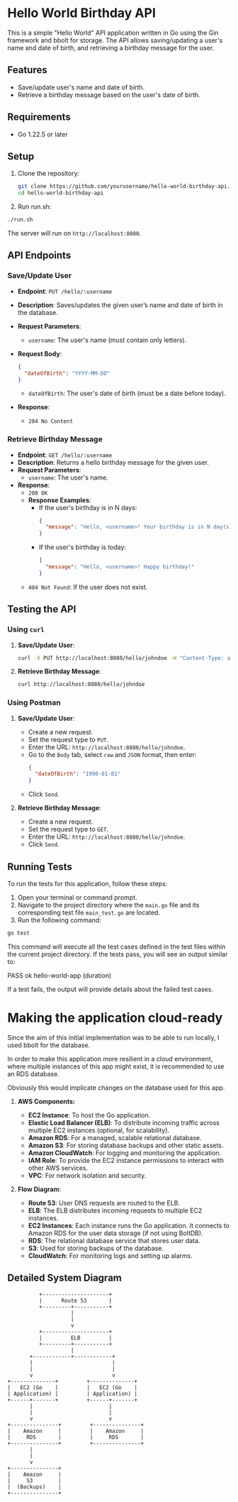 # Hello World Birthday API

This is a simple "Hello World" API application written in Go using the Gin framework and bbolt for storage. The API allows saving/updating a user's name and date of birth, and retrieving a birthday message for the user.

## Features

- Save/update user's name and date of birth.
- Retrieve a birthday message based on the user's date of birth.

## Requirements

- Go 1.22.5 or later

## Setup

1. Clone the repository:

   ```bash
   git clone https://github.com/yourusername/hello-world-birthday-api.git
   cd hello-world-birthday-api
   ```

2. Run run.sh:
  ```bash
  ./run.sh
  ```

The server will run on `http://localhost:8080`.

## API Endpoints

### Save/Update User

- **Endpoint**: `PUT /hello/:username`
- **Description**: Saves/updates the given user’s name and date of birth in the database.
- **Request Parameters**:
  - `username`: The user's name (must contain only letters).
- **Request Body**:
  ```json
  {
    "dateOfBirth": "YYYY-MM-DD"
  }
  ```
  - `dateOfBirth`: The user's date of birth (must be a date before today).

- **Response**:
  - `204 No Content`

### Retrieve Birthday Message

- **Endpoint**: `GET /hello/:username`
- **Description**: Returns a hello birthday message for the given user.
- **Request Parameters**:
  - `username`: The user's name.
- **Response**:
  - `200 OK`
  - **Response Examples**:
    - If the user's birthday is in N days:
      ```json
      {
        "message": "Hello, <username>! Your birthday is in N day(s)"
      }
      ```
    - If the user's birthday is today:
      ```json
      {
        "message": "Hello, <username>! Happy birthday!"
      }
      ```
  - `404 Not Found`: If the user does not exist.

## Testing the API

### Using `curl`

1. **Save/Update User**:
   ```bash
   curl -X PUT http://localhost:8080/hello/johndoe -H "Content-Type: application/json" -d '{"dateOfBirth": "1990-01-01"}'
   ```

2. **Retrieve Birthday Message**:
   ```bash
   curl http://localhost:8080/hello/johndoe
   ```

### Using Postman

1. **Save/Update User**:
   - Create a new request.
   - Set the request type to `PUT`.
   - Enter the URL: `http://localhost:8080/hello/johndoe`.
   - Go to the `Body` tab, select `raw` and `JSON` format, then enter:
     ```json
     {
       "dateOfBirth": "1990-01-01"
     }
     ```
   - Click `Send`.

2. **Retrieve Birthday Message**:
   - Create a new request.
   - Set the request type to `GET`.
   - Enter the URL: `http://localhost:8080/hello/johndoe`.
   - Click `Send`.

## Running Tests

To run the tests for this application, follow these steps:

1. Open your terminal or command prompt.
2. Navigate to the project directory where the `main.go` file and its corresponding test file `main_test.go` are located.
3. Run the following command:

```bash
go test
```

This command will execute all the test cases defined in the test files within the current project directory. If the tests pass, you will see an output similar to:

PASS
ok      hello-world-app    (duration)

If a test fails, the output will provide details about the failed test cases.

# Making the application cloud-ready

Since the aim of this initial implementation was to be able to run locally, I used bbolt for the database.

In order to make this application more resilient in a cloud environment, where multiple instances of this app might exist, it is recommended to use an RDS database.

Obviously this would implicate changes on the database used for this app.

1. **AWS Components:**
   - **EC2 Instance**: To host the Go application.
   - **Elastic Load Balancer (ELB)**: To distribute incoming traffic across multiple EC2 instances (optional, for scalability).
   - **Amazon RDS**: For a managed, scalable relational database.
   - **Amazon S3**: For storing database backups and other static assets.
   - **Amazon CloudWatch**: For logging and monitoring the application.
   - **IAM Role**: To provide the EC2 instance permissions to interact with other AWS services.
   - **VPC**: For network isolation and security.

2. **Flow Diagram**:
   - **Route 53**: User DNS requests are routed to the ELB.
   - **ELB**: The ELB distributes incoming requests to multiple EC2 instances.
   - **EC2 Instances**: Each instance runs the Go application. It connects to Amazon RDS for the user data storage (if not using BoltDB).
   - **RDS**: The relational database service that stores user data.
   - **S3**: Used for storing backups of the database.
   - **CloudWatch**: For monitoring logs and setting up alarms.

## Detailed System Diagram

```plaintext
          +---------------------+
          |      Route 53       |
          +---------+-----------+
                    |
                    |
                    v
          +---------------------+
          |         ELB         |
          +---------+-----------+
                    |
       +------------+------------+
       |                         |
       |                         |
       v                         v
+--------------+         +--------------+
|   EC2 (Go    |         |   EC2 (Go    |
| Application) |         | Application) |
+------+-------+         +------+-------+
       |                        |
       |                        |
       v                        v
+---------------+         +---------------+
|    Amazon     |         |    Amazon     |
|     RDS       |         |     RDS       |
+---------------+         +---------------+
       |
       |
       v
+---------------+
|    Amazon     |
|     S3        |
|  (Backups)    |
+---------------+
```

